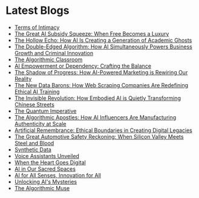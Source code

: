 <!--
**rawveg/rawveg** is a ✨ _special_ ✨ repository because its `README.md` (this file) appears on your GitHub profile.

Here are some ideas to get you started:

- 🔭 I’m currently working on ...
- 🌱 I’m currently learning ...
- 👯 I’m looking to collaborate on ...
- 🤔 I’m looking for help with ...
- 💬 Ask me about ...
- 📫 How to reach me: ...
- 😄 Pronouns: ...
- ⚡ Fun fact: ...
-->

# Latest Blogs
<!-- BLOG-POST-LIST:START -->
- [Terms of Intimacy](https://dev.to/rawveg/terms-of-intimacy-3ang)
- [The Great AI Subsidy Squeeze: When Free Becomes a Luxury](https://smarterarticles.co.uk/the-great-ai-subsidy-squeeze-when-free-becomes-a-luxury?pk_campaign=rss-feed)
- [The Hollow Echo: How AI Is Creating a Generation of Academic Ghosts](https://smarterarticles.co.uk/the-hollow-echo-how-ai-is-creating-a-generation-of-academic-ghosts?pk_campaign=rss-feed)
- [The Double-Edged Algorithm: How AI Simultaneously Powers Business Growth and Criminal Innovation](https://smarterarticles.co.uk/the-double-edged-algorithm-how-ai-simultaneously-powers-business-growth-and?pk_campaign=rss-feed)
- [The Algorithmic Classroom](https://dev.to/rawveg/the-algorithmic-classroom-nfh)
- [AI Empowerment or Dependency: Crafting the Balance](https://smarterarticles.co.uk/ai-empowerment-or-dependency-crafting-the-balance?pk_campaign=rss-feed)
- [The Shadow of Progress: How AI-Powered Marketing is Rewiring Our Reality](https://smarterarticles.co.uk/the-shadow-of-progress-how-ai-powered-marketing-is-rewiring-our-reality?pk_campaign=rss-feed)
- [The New Data Barons: How Web Scraping Companies Are Redefining Ethical AI Training](https://smarterarticles.co.uk/the-new-data-barons-how-web-scraping-companies-are-redefining-ethical-ai?pk_campaign=rss-feed)
- [The Invisible Revolution: How Embodied AI is Quietly Transforming Chinese Streets](https://smarterarticles.co.uk/the-invisible-revolution-how-embodied-ai-is-quietly-transforming-chinese?pk_campaign=rss-feed)
- [The Quantum Imperative](https://dev.to/rawveg/the-quantum-imperative-2pp6)
- [The Algorithmic Apostles: How AI Influencers Are Manufacturing Authenticity at Scale](https://smarterarticles.co.uk/the-algorithmic-apostles-how-ai-influencers-are-manufacturing-authenticity-at?pk_campaign=rss-feed)
- [Artificial Remembrance: Ethical Boundaries in Creating Digital Legacies](https://smarterarticles.co.uk/artificial-remembrance-ethical-boundaries-in-creating-digital-legacies?pk_campaign=rss-feed)
- [The Great Automotive Safety Reckoning: When Silicon Valley Meets Steel and Blood](https://smarterarticles.co.uk/the-great-automotive-safety-reckoning-when-silicon-valley-meets-steel-and-blood?pk_campaign=rss-feed)
- [Synthetic Data](https://dev.to/rawveg/synthetic-data-2mmf)
- [Voice Assistants Unveiled](https://dev.to/rawveg/voice-assistants-unveiled-2bf2)
- [When the Heart Goes Digital](https://dev.to/rawveg/when-the-heart-goes-digital-2ol1)
- [AI in Our Sacred Spaces](https://dev.to/rawveg/ai-in-our-sacred-spaces-3953)
- [AI for All Senses, Innovation for All](https://dev.to/rawveg/ai-for-all-senses-innovation-for-all-3cj4)
- [Unlocking AI&#39;s Mysteries](https://dev.to/rawveg/unlocking-ais-mysteries-2k9e)
- [The Algorithmic Muse](https://dev.to/rawveg/the-algorithmic-muse-4jo8)
<!-- BLOG-POST-LIST:END -->
